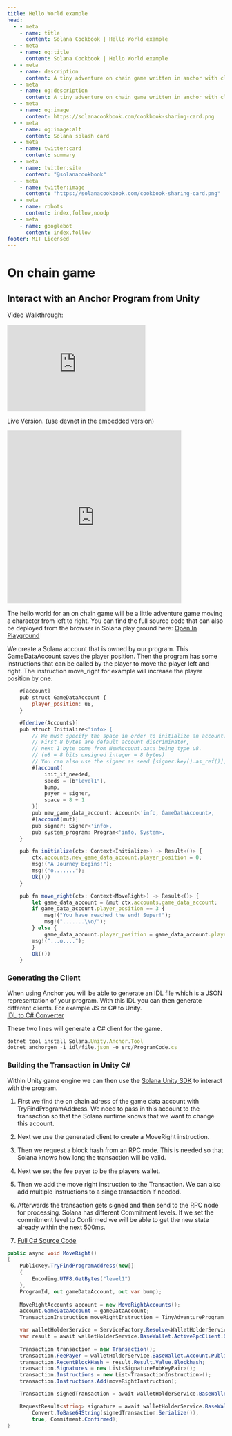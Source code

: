 ```yaml
---
title: Hello World example
head:
  - - meta
    - name: title
      content: Solana Cookbook | Hello World example
  - - meta
    - name: og:title
      content: Solana Cookbook | Hello World example 
  - - meta
    - name: description
      content: A tiny adventure on chain game written in anchor with clients in js and c#  
  - - meta
    - name: og:description
      content: A tiny adventure on chain game written in anchor with clients in js and c#
  - - meta
    - name: og:image
      content: https://solanacookbook.com/cookbook-sharing-card.png
  - - meta
    - name: og:image:alt
      content: Solana splash card
  - - meta
    - name: twitter:card
      content: summary
  - - meta
    - name: twitter:site
      content: "@solanacookbook"
  - - meta
    - name: twitter:image
      content: "https://solanacookbook.com/cookbook-sharing-card.png"
  - - meta
    - name: robots
      content: index,follow,noodp
  - - meta
    - name: googlebot
      content: index,follow
footer: MIT Licensed
---
```


# On chain game

## Interact with an Anchor Program from Unity

Video Walkthrough:
<div class="video-block">
<iframe width="320" height="200" src="https://www.youtube.com/embed/_vQ3bSs3svs" title="YouTube video player" frameborder="0" allow="accelerometer; autoplay; clipboard-write; encrypted-media; gyroscope; picture-in-picture; web-share" allowfullscreen></iframe>
</div>

Live Version. (use devnet in the embedded version)
<iframe height='400' scrolling='no' title='OZXQWp' src='https://solplay.de/TinyAdventure/index.html' frameborder='no' allowtransparency='true' allowfullscreen='true' style='width: 80%;'>
</iframe>

The hello world for an on chain game will be a little adventure game moving a character from left to right. 
You can find the full source code that can also be deployed from the browser in Solana play ground here:
[Open In Playground](https://beta.solpg.io/tutorials/tiny-adventure)

We create a Solana account that is owned by our program. This GameDataAccount saves the player position. Then the program has some instructions that can be called by the player to move the player left and right. The instruction move_right for example will increase the player position by one.  

<SolanaCodeGroup>
  <SolanaCodeGroupItem title="C#" active>

  <template v-slot:default>

@[code](@/code/accounts/create-system-account/create-system-account.en.ts)

  </template>

  <template v-slot:preview>

@[code](@/code/accounts/create-system-account/create-system-account.preview.en.ts)

  </template>

  </SolanaCodeGroupItem>
  <SolanaCodeGroupItem title="Ts">

  <template v-slot:default>

@[code](@/code/accounts/create-system-account/create-system-account.en.rs)

  </template>

  <template v-slot:preview>

@[code](@/code/accounts/create-system-account/create-system-account.preview.en.rs)

  </template>

  </SolanaCodeGroupItem>
</SolanaCodeGroup>


```js
    #[account]
    pub struct GameDataAccount {
        player_position: u8,
    }

    #[derive(Accounts)]
    pub struct Initialize<'info> {
        // We must specify the space in order to initialize an account.
        // First 8 bytes are default account discriminator,
        // next 1 byte come from NewAccount.data being type u8.
        // (u8 = 8 bits unsigned integer = 8 bytes)
        // You can also use the signer as seed [signer.key().as_ref()],
        #[account(
            init_if_needed,
            seeds = [b"level1"],
            bump,
            payer = signer,
            space = 8 + 1
        )]
        pub new_game_data_account: Account<'info, GameDataAccount>,
        #[account(mut)]
        pub signer: Signer<'info>,
        pub system_program: Program<'info, System>,
    }

    pub fn initialize(ctx: Context<Initialize>) -> Result<()> {
        ctx.accounts.new_game_data_account.player_position = 0;
        msg!("A Journey Begins!");
        msg!("o.......");
        Ok(())
    }

    pub fn move_right(ctx: Context<MoveRight>) -> Result<()> {
        let game_data_account = &mut ctx.accounts.game_data_account;
        if game_data_account.player_position == 3 {
            msg!("You have reached the end! Super!");
            msg!(".......\\o/");
        } else {
            game_data_account.player_position = game_data_account.player_position + 1;
        msg!("...o....");
        }
        Ok(())
    }

```

### Generating the Client

When using Anchor you will be able to generate an IDL file which is a JSON representation of your program.
With this IDL you can then generate different clients. For example JS or C# to Unity.  <br />
[IDL to C# Converter](https://github.com/magicblock-labs/Solana.Unity.Anchor)<br />

These two lines will generate a C# client for the game. 

```js
dotnet tool install Solana.Unity.Anchor.Tool
dotnet anchorgen -i idl/file.json -o src/ProgramCode.cs
```

### Building the Transaction in Unity C#

Within Unity game engine we can then use the [Solana Unity SDK](https://assetstore.unity.com/packages/decentralization/infrastructure/solana-sdk-for-unity-246931) to interact with the program. 
1. First we find the on chain adress of the game data account with TryFindProgramAddress. 
We need to pass in this account to the transaction so that the Solana runtime knows that we want to change this account. 
2. Next we use the generated client to create a MoveRight instruction. 
3. Then we request a block hash from an RPC node. This is needed so that Solana knows how long the transaction will be valid. 
4. Next we set the fee payer to be the players wallet. 
5. Then we add the move right instruction to the Transaction. We can also add multiple instructions to a singe transaction if needed. 
6. Afterwards the transaction gets signed and then send to the RPC node for processing. 
Solana has different Commitment levels. If we set the commitment level to Confirmed we will be able to get the new state already within the next 500ms. 

7. [Full C# Source Code](https://github.com/Woody4618/SolPlay_Unity_SDK/tree/main/Assets/SolPlay/Examples/TinyAdventure)

```c#
public async void MoveRight()
{
    PublicKey.TryFindProgramAddress(new[]
    {
        Encoding.UTF8.GetBytes("level1")
    },
    ProgramId, out gameDataAccount, out var bump);
    
    MoveRightAccounts account = new MoveRightAccounts();
    account.GameDataAccount = gameDataAccount;
    TransactionInstruction moveRightInstruction = TinyAdventureProgram.MoveRight(account, ProgramId);

    var walletHolderService = ServiceFactory.Resolve<WalletHolderService>();
    var result = await walletHolderService.BaseWallet.ActiveRpcClient.GetRecentBlockHashAsync(Commitment.Confirmed);
    
    Transaction transaction = new Transaction();
    transaction.FeePayer = walletHolderService.BaseWallet.Account.PublicKey;
    transaction.RecentBlockHash = result.Result.Value.Blockhash;
    transaction.Signatures = new List<SignaturePubKeyPair>();
    transaction.Instructions = new List<TransactionInstruction>();
    transaction.Instructions.Add(moveRightInstruction);

    Transaction signedTransaction = await walletHolderService.BaseWallet.SignTransaction(transaction);

    RequestResult<string> signature = await walletHolderService.BaseWallet.ActiveRpcClient.SendTransactionAsync(
        Convert.ToBase64String(signedTransaction.Serialize()),
        true, Commitment.Confirmed);
}
```